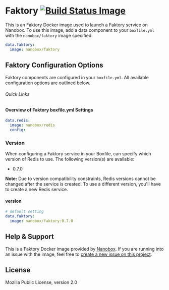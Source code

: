 # Faktory [![Build Status Image](https://travis-ci.org/nanobox-io/nanobox-docker-faktory.svg)](https://travis-ci.org/nanobox-io/nanobox-docker-faktory)

This is an Faktory Docker image used to launch a Faktory service on Nanobox. To use this image, add a data component to your `boxfile.yml` with the `nanobox/faktory` image specified:

```yaml
data.faktory:
  image: nanobox/faktory
```

## Faktory Configuration Options
Faktory components are configured in your `boxfile.yml`. All available configuration options are outlined below.

###### Quick Links

#### Overview of Faktory boxfile.yml Settings
```yaml
data.redis:
  image: nanobox/redis
  config:
```

### Version
When configuring a Faktory service in your Boxfile, can specify which version of Redis to use. The following version(s) are available:

- 0.7.0

**Note:** Due to version compatibility constraints, Redis versions cannot be changed after the service is created. To use a different version, you'll have to create a new Redis service.

#### version
```yaml
# default setting
data.faktory:
  image: nanobox/faktory:0.7.0
```

## Help & Support
This is a Faktory Docker image provided by [Nanobox](http://nanobox.io). If you are running into an issue with the image, feel free to [create a new issue on this project](https://github.com/nanobox-io/nanobox-docker-faktory/issues/new).

## License
Mozilla Public License, version 2.0
